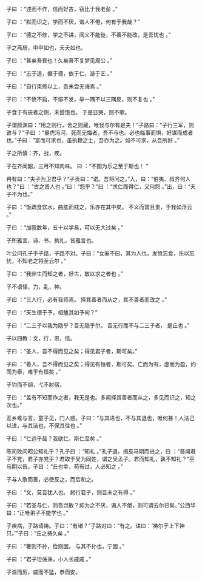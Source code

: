 子曰 ：“述而不作，信而好古，窃比于我老彭 。”

子曰 ：“默而识之，学而不厌，诲人不倦，何有于我哉？”

子曰 ：“德之不修，学之不讲，闻义不能徙，不善不能改，是吾忧也 。”

子之燕居，申申如也，夭夭如也。

子曰 ：“甚矣吾衰也！久矣吾不复梦见周公 。”

子曰 ：“志于道，据于德，依于仁，游于艺 。”

子曰 ：“自行束修以上，吾未尝无诲焉 。”

子曰 ：“不愤不启，不悱不发，举一隅不以三隅反，则不复也 。”

子食于有丧者之侧，未尝饱也。 于是日哭，则不歌。

子谓颜渊曰：“用之则行，舍之则藏，唯我与尔有是夫！”子路曰：“子行三军，则谁与？”子曰 ：“暴虎冯河，死而无悔者，吾不与也。必也临事而惧，好谋而成者也。”子曰：“富而可求也，虽执鞭之士，吾亦为之。如不可求，从吾所好 。”

子之所慎：齐，战，疾。

子在齐闻韶，三月不知肉味。 曰 ：“不图为乐之至于斯也！ ”

冉有曰：“夫子为卫君乎？”子贡曰：“诺。吾将问之。”入，曰：“伯夷、叔齐何人也？”曰 ：“古之贤人也 。”曰：“怨乎？”曰 ：“求仁而得仁，又何怨 。”出，曰：“夫子不为也。”

子曰 ：“饭疏食饮水，曲肱而枕之，乐亦在其中矣。 不义而富且贵，于我如浮云 。”

子曰 ：“加我数年，五十以学易，可以无大过矣 。”

子所雅言，诗、书、执礼，皆雅言也。

叶公问孔子于子路，子路不对。子曰：“女奚不曰，其为人也，发愤忘食，乐以忘忧，不知老之将至云尔 。”

子曰 ：“我非生而知之者，好古，敏以求之者也 。”

子不语怪，力，乱，神。

子曰 ：“三人行，必有我师焉。 择其善者而从之，其不善者而改之 。”

子曰 ：“天生德于予，桓魋其如予何？”

子曰 ：“二三子以我为隐乎？吾无隐乎尔。 吾无行而不与二三子者， 是丘也 。”

子以四教：文，行，忠，信。

子曰 ：“圣人，吾不得而见之矣；得见君子者，斯可矣。”

子曰 ：“善人，吾不得而见之矣；得见有恒者，斯可矣。亡而为有，虚而为盈，约而为泰，难乎有恒矣 。”

子钓而不纲，弋不射宿。

子曰 ：“盖有不知而作之者，我无是也。多闻择其善者而从之，多见而识之，知之次也。”

互乡难与言，童子见，门人惑。子曰：“与其进也，不与其退也，唯何甚！人洁己以进，与其洁也，不保其往也 。”

子曰 ：“仁远乎哉？我欲仁，斯仁至矣 。”

陈司败问昭公知礼乎？孔子曰 ：“知礼 。”孔子退，揖巫马期而进之，曰 ：“吾闻君子不党，君子亦党乎？君取于吴为同姓，谓之吴孟子。君而知礼，孰不知礼？”巫马期以告。子曰 ：“丘也幸，苟有过，人必知之 。”

子与人歌而善，必使反之，而后和之。

子曰 ：“文，莫吾犹人也。 躬行君子，则吾未之有得 。”

子曰 ：“若圣与仁，则吾岂敢？抑为之不厌，诲人不倦，则可谓云尔已矣。”公西华曰：“正唯弟子不能学也 。”

子疾病，子路请祷。子曰：“有诸？”子路对曰：“有之。诔曰：‘祷尔于上下神只。’”子曰：“丘之祷久矣 。”

子曰 ：“奢则不孙，俭则固。 与其不孙也，宁固 。”

子曰 ：“君子坦荡荡，小人长戚戚 。”

子温而厉，威而不猛，恭而安。